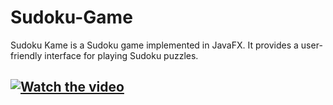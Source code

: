 # Sudoku-Game

Sudoku Kame is a Sudoku game implemented in JavaFX. It provides a user-friendly interface for playing Sudoku puzzles.

## [![Watch the video](https://img.youtube.com/vi/TDfLpSlLBeo/0.jpg)](https://www.youtube.com/watch?v=TDfLpSlLBeo)
